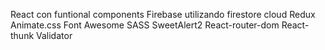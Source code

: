 
React con funtional components 
Firebase utilizando firestore cloud 
Redux 
Animate.css
Font Awesome
SASS
SweetAlert2
React-router-dom
React-thunk
Validator